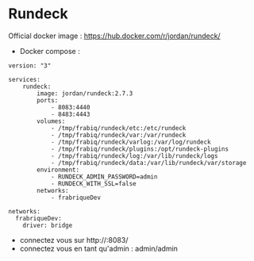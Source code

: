 Rundeck
============

Official docker image : https://hub.docker.com/r/jordan/rundeck/


* Docker compose :
```
version: "3"

services:
    rundeck:
        image: jordan/rundeck:2.7.3
        ports:
            - 8083:4440
            - 8483:4443
        volumes:
            - /tmp/frabiq/rundeck/etc:/etc/rundeck
            - /tmp/frabiq/rundeck/var:/var/rundeck
            - /tmp/frabiq/rundeck/varlog:/var/log/rundeck
            - /tmp/frabiq/rundeck/plugins:/opt/rundeck-plugins
            - /tmp/frabiq/rundeck/log:/var/lib/rundeck/logs
            - /tmp/frabiq/rundeck/data:/var/lib/rundeck/var/storage
        environment:
            - RUNDECK_ADMIN_PASSWORD=admin
            - RUNDECK_WITH_SSL=false
        networks:
            - frabriqueDev  

networks:
  frabriqueDev:
    driver: bridge
```

* connectez vous sur 
http://<IP>:8083/
* connectez vous en tant qu'admin : admin/admin
